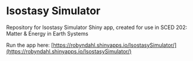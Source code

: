 # Isostasy Simulator
Repository for Isostasy Simulator Shiny app, created for use in SCED 202: Matter & Energy in Earth Systems

Run the app here: [https://robyndahl.shinyapps.io/IsostasySimulator/](https://robyndahl.shinyapps.io/IsostasySimulator/)
